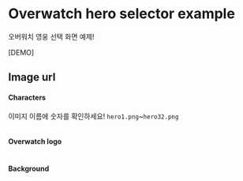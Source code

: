 # Overwatch hero selector example

오버워치 영웅 선택 화면 예제!

[DEMO]


## Image url

#### Characters

이미지 이름에 숫자를 확인하세요!
`hero1.png`~`hero32.png`

```url

```

#### Overwatch logo

```url
```

#### Background

```url
```